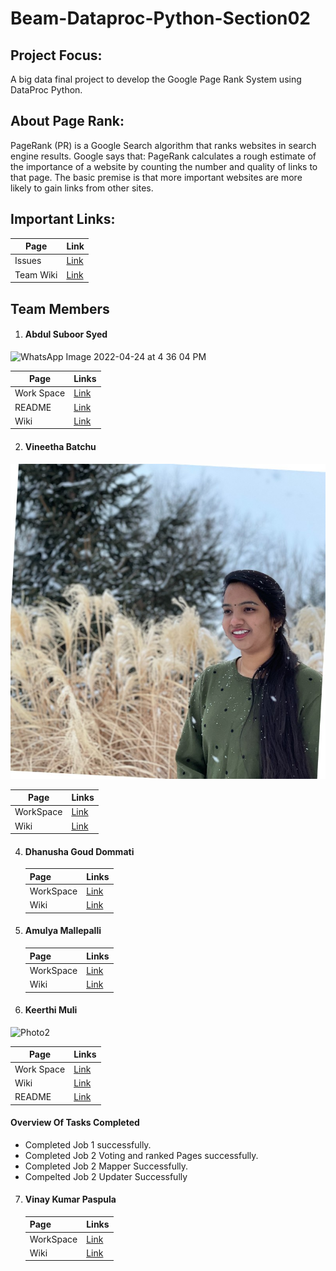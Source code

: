 # Beam-Dataproc-Python-Section02
## Project Focus:
 A big data final project to develop the Google Page Rank System using DataProc Python.
## About Page Rank:
PageRank (PR) is a Google Search algorithm that ranks websites in search engine results. Google says that: PageRank calculates a rough estimate of the importance of a website by counting the number and quality of links to that page. The basic premise is that more important websites are more likely to gain links from other sites.


## Important Links:


|Page|Link|
|--|--|
|Issues|[Link](https://github.com/AbdulSuboor-Syed/Beam-Python-Section02/issues)|
|Team Wiki|[Link](https://github.com/AbdulSuboor-Syed/Beam-Python-Section02/wiki)|

## Team Members
1. #### Abdul Suboor Syed

![WhatsApp Image 2022-04-24 at 4 36 04 PM](https://user-images.githubusercontent.com/77645775/164997700-a1153ebd-5a8c-4c0c-9d15-73eead309ba6.jpeg)


   |Page|Links|
   |--|--|
   |Work Space|[Link](https://github.com/AbdulSuboor-Syed/Beam-Python-Section02/tree/main/Abdul-Suboor-Syed-WorkSpace)|
   |README|[Link](https://github.com/AbdulSuboor-Syed/Beam-Python-Section02/blob/main/Abdul-Suboor-Syed-WorkSpace/README.md)|
   |Wiki|[Link](https://github.com/AbdulSuboor-Syed/Beam-Python-Section02/wiki)|
2. #### Vineetha Batchu
![My Image](Vineetha-Batchu-WorkSpace/my-image.jpg)

   |Page|Links|
   |---|---|
   |WorkSpace|[Link](https://github.com/AbdulSuboor-Syed/Beam-Python-Section02/tree/main/Vineetha-Batchu-WorkSpace)|
   |Wiki|[Link](https://github.com/AbdulSuboor-Syed/Beam-Python-Section02/wiki/Vineetha-Batchu)|

   

4. #### Dhanusha Goud Dommati

      |Page|Links|
      |---|---|
      |WorkSpace|[Link](https://github.com/AbdulSuboor-Syed/Beam-Python-Section02/tree/main/Dhanusha-Dommati-WorkSpace)|
      |Wiki|[Link](https://github.com/AbdulSuboor-Syed/Beam-Python-Section02/wiki/Dhanusha-Dommati)|
      

      
      
6. #### Amulya Mallepalli

     |Page|Links|
     |---|---|
     |WorkSpace|[Link](https://github.com/AbdulSuboor-Syed/Beam-Python-Section02/tree/main/Amulya-Mallepalli-WorkSpace)|
     |Wiki|[Link](https://github.com/AbdulSuboor-Syed/Beam-Python-Section02/wiki/Amulya-Mallepalli)|
      
      
      
      
      
8. #### Keerthi Muli
![Photo2](https://user-images.githubusercontent.com/77706824/164998907-e3b1044e-92a4-468f-acb0-4e09c7d56cb5.jpeg)

   
   |Page|Links|
   |--|--|
   |Work Space|[Link](https://github.com/AbdulSuboor-Syed/Beam-Python-Section02/tree/main/Keerthi-Muli-WorkSpace)|
   |Wiki|[Link](https://github.com/AbdulSuboor-Syed/Beam-Python-Section02/wiki/Keerthi-Muli)|
   |README|[Link](https://github.com/AbdulSuboor-Syed/Beam-Java-Section02/blob/main/Keerthi-Muli-WorkSpace/README.md)|
   
   
   
   
   #### Overview Of Tasks Completed
    
   - Completed Job 1 successfully.
   -	Completed Job 2 Voting and ranked Pages successfully.
   -	Completed Job 2 Mapper Successfully.
   - Compelted Job 2 Updater Successfully
      
  
7. #### Vinay Kumar Paspula

      |Page|Links|
      |---|---|
      |WorkSpace|[Link](https://github.com/AbdulSuboor-Syed/Beam-Python-Section02/tree/main/Vinay-Paspula-WorkSpace)|
      |Wiki|[Link](https://github.com/AbdulSuboor-Syed/Beam-Python-Section02/wiki/Vinay-Kumar-Paspula)|
      
      
